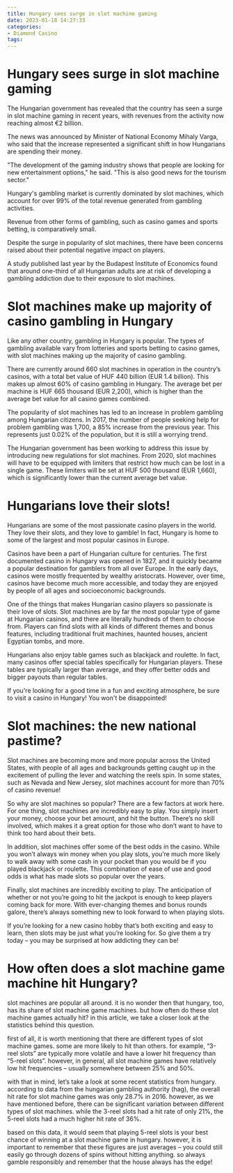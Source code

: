 ```yaml
---
title: Hungary sees surge in slot machine gaming
date: 2023-01-18 14:27:33
categories:
- Diamond Casino
tags:
---
```



#  Hungary sees surge in slot machine gaming

The Hungarian government has revealed that the country has seen a surge in slot machine gaming in recent years, with revenues from the activity now reaching almost €2 billion.

The news was announced by Minister of National Economy Mihaly Varga, who said that the increase represented a significant shift in how Hungarians are spending their money.

"The development of the gaming industry shows that people are looking for new entertainment options," he said. "This is also good news for the tourism sector."

Hungary's gambling market is currently dominated by slot machines, which account for over 99% of the total revenue generated from gambling activities.

Revenue from other forms of gambling, such as casino games and sports betting, is comparatively small.

Despite the surge in popularity of slot machines, there have been concerns raised about their potential negative impact on players.

A study published last year by the Budapest Institute of Economics found that around one-third of all Hungarian adults are at risk of developing a gambling addiction due to their exposure to slot machines.

#  Slot machines make up majority of casino gambling in Hungary

Like any other country, gambling in Hungary is popular. The types of gambling available vary from lotteries and sports betting to casino games, with slot machines making up the majority of casino gambling.

There are currently around 660 slot machines in operation in the country’s casinos, with a total bet value of HUF 440 billion (EUR 1.4 billion). This makes up almost 60% of casino gambling in Hungary. The average bet per machine is HUF 665 thousand (EUR 2,200), which is higher than the average bet value for all casino games combined.

The popularity of slot machines has led to an increase in problem gambling among Hungarian citizens. In 2017, the number of people seeking help for problem gambling was 1,700, a 85% increase from the previous year. This represents just 0.02% of the population, but it is still a worrying trend.

The Hungarian government has been working to address this issue by introducing new regulations for slot machines. From 2020, slot machines will have to be equipped with limiters that restrict how much can be lost in a single game. These limiters will be set at HUF 500 thousand (EUR 1,660), which is significantly lower than the current average bet value.

#  Hungarians love their slots!

Hungarians are some of the most passionate casino players in the world. They love their slots, and they love to gamble! In fact, Hungary is home to some of the largest and most popular casinos in Europe.

Casinos have been a part of Hungarian culture for centuries. The first documented casino in Hungary was opened in 1827, and it quickly became a popular destination for gamblers from all over Europe. In the early days, casinos were mostly frequented by wealthy aristocrats. However, over time, casinos have become much more accessible, and today they are enjoyed by people of all ages and socioeconomic backgrounds.

One of the things that makes Hungarian casino players so passionate is their love of slots. Slot machines are by far the most popular type of game at Hungarian casinos, and there are literally hundreds of them to choose from. Players can find slots with all kinds of different themes and bonus features, including traditional fruit machines, haunted houses, ancient Egyptian tombs, and more.

Hungarians also enjoy table games such as blackjack and roulette. In fact, many casinos offer special tables specifically for Hungarian players. These tables are typically larger than average, and they offer better odds and bigger payouts than regular tables.

If you're looking for a good time in a fun and exciting atmosphere, be sure to visit a casino in Hungary! You won't be disappointed!

#  Slot machines: the new national pastime?

Slot machines are becoming more and more popular across the United States, with people of all ages and backgrounds getting caught up in the excitement of pulling the lever and watching the reels spin. In some states, such as Nevada and New Jersey, slot machines account for more than 70% of casino revenue!

So why are slot machines so popular? There are a few factors at work here. For one thing, slot machines are incredibly easy to play. You simply insert your money, choose your bet amount, and hit the button. There’s no skill involved, which makes it a great option for those who don’t want to have to think too hard about their bets.

In addition, slot machines offer some of the best odds in the casino. While you won’t always win money when you play slots, you’re much more likely to walk away with some cash in your pocket than you would be if you played blackjack or roulette. This combination of ease of use and good odds is what has made slots so popular over the years.

Finally, slot machines are incredibly exciting to play. The anticipation of whether or not you’re going to hit the jackpot is enough to keep players coming back for more. With ever-changing themes and bonus rounds galore, there’s always something new to look forward to when playing slots.

If you’re looking for a new casino hobby that’s both exciting and easy to learn, then slots may be just what you’re looking for. So give them a try today – you may be surprised at how addicting they can be!

#  How often does a slot machine game machine hit Hungary?

slot machines are popular all around. it is no wonder then that hungary, too, has its share of slot machine game machines. but how often do these slot machine games actually hit? in this article, we take a closer look at the statistics behind this question.

first of all, it is worth mentioning that there are different types of slot machine games. some are more likely to hit than others. for example, “3-reel slots” are typically more volatile and have a lower hit frequency than “5-reel slots”. however, in general, all slot machine games have relatively low hit frequencies – usually somewhere between 25% and 50%.

with that in mind, let’s take a look at some recent statistics from hungary. according to data from the hungarian gambling authority (hag), the overall hit rate for slot machine games was only 28.7% in 2016. however, as we have mentioned before, there can be significant variation between different types of slot machines. while the 3-reel slots had a hit rate of only 21%, the 5-reel slots had a much higher hit rate of 36%.

based on this data, it would seem that playing 5-reel slots is your best chance of winning at a slot machine game in hungary. however, it is important to remember that these figures are just averages – you could still easily go through dozens of spins without hitting anything. so always gamble responsibly and remember that the house always has the edge!